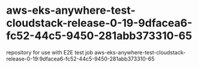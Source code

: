 # aws-eks-anywhere-test-cloudstack-release-0-19-9dfacea6-fc52-44c5-9450-281abb373310-65
repository for use with E2E test job aws-eks-anywhere-test-cloudstack-release-0-19:9dfacea6-fc52-44c5-9450-281abb373310-65
